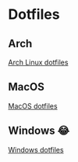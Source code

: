 # Dotfiles

## Arch

[Arch Linux dotfiles](https://github.com/rrennoir/dotfiles/tree/arch)

## MacOS

[MacOS dotfiles](https://github.com/rrennoir/dotfiles/tree/mac)

## Windows 😂

[Windows dotfiles](https://github.com/rrennoir/dotfiles/tree/windows)


